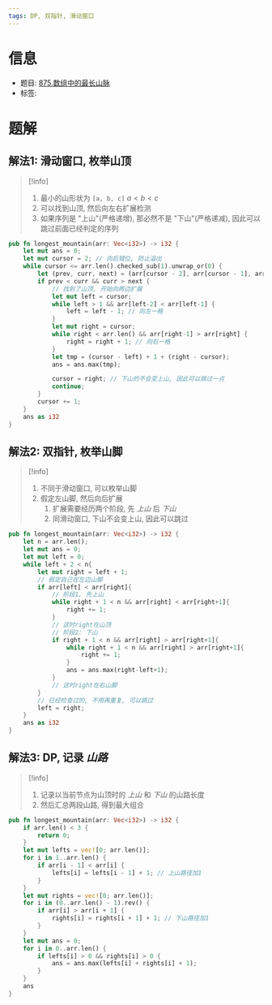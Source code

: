 ```yaml
---
tags: DP, 双指针, 滑动窗口
---
```


# 信息
* 题目: [875.数组中的最长山脉](https://leetcode.cn/problems/longest-mountain-in-array/)
* 标签:

# 题解

## 解法1: 滑动窗口, 枚举山顶

> [!info]
> 1. 最小的山形状为 `[a, b, c]` $a < b < c$
> 2. 可以找到山顶, 然后向左右扩展检测
> 3. 如果序列是 "上山"(严格递增), 那必然不是 "下山"(严格递减), 因此可以跳过前面已经判定的序列

```rust
pub fn longest_mountain(arr: Vec<i32>) -> i32 {
    let mut ans = 0;
    let mut cursor = 2; // 向后错位, 防止溢出
    while cursor <= arr.len().checked_sub(1).unwrap_or(0) {
        let (prev, curr, next) = (arr[cursor - 2], arr[cursor - 1], arr[cursor]);
        if prev < curr && curr > next {
            // 找到了山顶, 开始向两边扩展
            let mut left = cursor;
            while left > 1 && arr[left-2] < arr[left-1] {
                left = left - 1; // 向左一格
            }
            let mut right = cursor;
            while right < arr.len() && arr[right-1] > arr[right] {
                right = right + 1; // 向右一格
            }
            let tmp = (cursor - left) + 1 + (right - cursor);
            ans = ans.max(tmp);

            cursor = right; // 下山的不会变上山, 因此可以跳过一点
            continue;
        }
        cursor += 1;
    }
    ans as i32
}
```

## 解法2: 双指针, 枚举山脚

> [!info]
> 1. 不同于滑动窗口, 可以枚举山脚
> 2. 假定左山脚, 然后向后扩展
>     1. 扩展需要经历两个阶段, 先 _上山_ 后 _下山_
>     2. 同滑动窗口, 下山不会变上山, 因此可以跳过

```rust
pub fn longest_mountain(arr: Vec<i32>) -> i32 {
    let n = arr.len();
    let mut ans = 0;
    let mut left = 0;
    while left + 2 < n{
        let mut right = left + 1;
        // 假定自己在左边山脚
        if arr[left] < arr[right]{
            // 阶段1, 先上山
            while right + 1 < n && arr[right] < arr[right+1]{
                right += 1;
            }
            // 这时right在山顶
            // 阶段2: 下山
            if right + 1 < n && arr[right] > arr[right+1]{
                while right + 1 < n && arr[right] > arr[right+1]{
                    right += 1;
                }
                ans = ans.max(right-left+1);
            }
            // 这时right在右山脚
        }
        // 已经检查过的, 不用再重复, 可以跳过
        left = right;
    }
    ans as i32
}
```

## 解法3: DP, 记录 _山路_

> [!info]
> 1. 记录以当前节点为山顶时的 _上山_ 和 _下山_ 的山路长度
> 2. 然后汇总两段山路, 得到最大组合

```rust
pub fn longest_mountain(arr: Vec<i32>) -> i32 {
    if arr.len() < 3 {
        return 0;
    }
    let mut lefts = vec![0; arr.len()];
    for i in 1..arr.len() {
        if arr[i - 1] < arr[i] {
            lefts[i] = lefts[i - 1] + 1; // 上山路径加1
        }
    }
    let mut rights = vec![0; arr.len()];
    for i in (0..arr.len() - 1).rev() {
        if arr[i] > arr[i + 1] {
            rights[i] = rights[i + 1] + 1; // 下山路径加1
        }
    }
    let mut ans = 0;
    for i in 0..arr.len() {
        if lefts[i] > 0 && rights[i] > 0 {
            ans = ans.max(lefts[i] + rights[i] + 1);
        }
    }
    ans
}
```